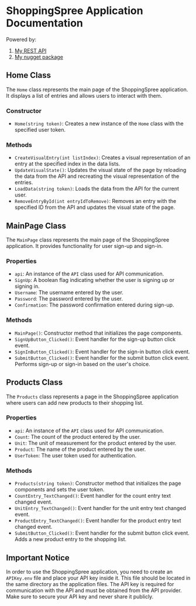 # ShoppingSpree Application Documentation

 Powered by:
 1. <a href="https://github.com/wodosharlatan/REST-API-DB"> My REST API </a>
 2. <a href="https://github.com/wodosharlatan/API-Wrapper"> My nugget package </a>

## Home Class

The `Home` class represents the main page of the ShoppingSpree application. It displays a list of entries and allows users to interact with them.

### Constructor

- `Home(string token)`: Creates a new instance of the `Home` class with the specified user token.

### Methods

- `CreateVisualEntry(int listIndex)`: Creates a visual representation of an entry at the specified index in the data lists.
- `UpdateVisualState()`: Updates the visual state of the page by reloading the data from the API and recreating the visual representation of the entries.
- `LoadData(string token)`: Loads the data from the API for the current user.
- `RemoveEntryById(int entryIdToRemove)`: Removes an entry with the specified ID from the API and updates the visual state of the page.

## MainPage Class

The `MainPage` class represents the main page of the ShoppingSpree application. It provides functionality for user sign-up and sign-in.

### Properties

- `api`: An instance of the `API` class used for API communication.
- `SignUp`: A boolean flag indicating whether the user is signing up or signing in.
- `Username`: The username entered by the user.
- `Password`: The password entered by the user.
- `Confirmation`: The password confirmation entered during sign-up.

### Methods

- `MainPage()`: Constructor method that initializes the page components.
- `SignUpButton_Clicked()`: Event handler for the sign-up button click event.
- `SignInButton_Clicked()`: Event handler for the sign-in button click event.
- `SubmitButton_Clicked()`: Event handler for the submit button click event. Performs sign-up or sign-in based on the user's choice.

## Products Class

The `Products` class represents a page in the ShoppingSpree application where users can add new products to their shopping list.

### Properties

- `api`: An instance of the `API` class used for API communication.
- `Count`: The count of the product entered by the user.
- `Unit`: The unit of measurement for the product entered by the user.
- `Product`: The name of the product entered by the user.
- `UserToken`: The user token used for authentication.

### Methods

- `Products(string token)`: Constructor method that initializes the page components and sets the user token.
- `CountEntry_TextChanged()`: Event handler for the count entry text changed event.
- `UnitEntry_TextChanged()`: Event handler for the unit entry text changed event.
- `ProductEntry_TextChanged()`: Event handler for the product entry text changed event.
- `SubmitButton_Clicked()`: Event handler for the submit button click event. Adds a new product entry to the shopping list.

## Important Notice

In order to use the ShoppingSpree application, you need to create an `APIKey.env` file and place your API key inside it. This file should be located in the same directory as the application files. The API key is required for communication with the API and must be obtained from the API provider. Make sure to secure your API key and never share it publicly.

